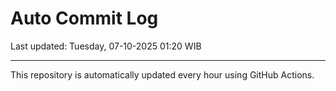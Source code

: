 # Auto Commit Log

Last updated: Tuesday, 07-10-2025 01:20 WIB

---

This repository is automatically updated every hour using GitHub Actions.
